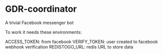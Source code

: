 # GDR-coordinator
A trivial Facebook messenger bot

To work it needs these environments:

ACCESS_TOKEN: from facebook
VERIFY_TOKEN: user created to facebook webhook verification
REDISTOGO_URL: redis URL to store data
